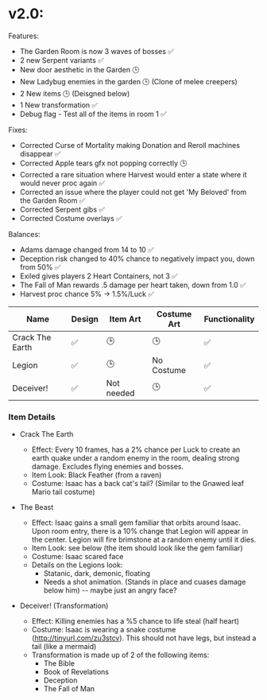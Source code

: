 # v2.0:

Features:
* The Garden Room is now 3 waves of bosses :white_check_mark: 
* 2 new Serpent variants :white_check_mark:
* New door aesthetic in the Garden :clock3:
* New Ladybug enemies in the garden :clock3: (Clone of melee creepers)
* 2 New items :clock3: (Deisgned below)
* 1 New transformation :white_check_mark:
* Debug flag - Test all of the items in room 1 :white_check_mark:
 
Fixes:
* Corrected Curse of Mortality making Donation and Reroll machines disappear :white_check_mark:
* Corrected Apple tears gfx not popping correctly :clock3:
* Corrected a rare situation where Harvest would enter a state where it would never proc again :white_check_mark:
* Corrected an issue where the player could not get 'My Beloved' from the Garden Room :white_check_mark:
* Corrected Serpent gibs :white_check_mark:
* Corrected Costume overlays :white_check_mark:

Balances:
* Adams damage changed from 14 to 10 :white_check_mark:
* Deception risk changed to 40% chance to negatively impact you, down from 50% :white_check_mark:
* Exiled gives players 2 Heart Containers, not 3 :white_check_mark:
* The Fall of Man rewards .5 damage per heart taken, down from 1.0 :white_check_mark:
* Harvest proc chance 5% -> 1.5%/Luck :white_check_mark:


|Name|Design|Item Art|Costume Art|Functionality|
|---|---|---|---|---|
|Crack The Earth|:white_check_mark:|:clock3:|:clock3:|:white_check_mark:|
|Legion|:white_check_mark:|:clock3:|No Costume|:white_check_mark:|
|Deceiver!|:white_check_mark:|Not needed|:clock3:|:white_check_mark:|


### Item Details
 * Crack The Earth
   * Effect: Every 10 frames, has a 2% chance per Luck to create an earth quake under a random enemy in the room, dealing strong damage. Excludes flying enemies and bosses.
   * Item Look: Black Feather (from a raven)
   * Costume: Isaac has a back cat's tail? (Similar to the Gnawed leaf Mario tail costume)

 * The Beast
   * Effect: Isaac gains a small gem familiar that orbits around Isaac. Upon room entry, there is a 10% change that Legion will appear in the center. Legion will fire brimstone at a random enemy until it dies.
   * Item Look: see below (the item should look like the gem familiar)
   * Costume: Isaac scared face
   * Details on the Legions look: 
     * Statanic, dark, demonic, floating
     * Needs a shot animation. (Stands in place and cuases damage below him) -- maybe just an angry face?

 * Deceiver! (Transformation)
   * Effect: Killing enemies has a %5 chance to life steal (half heart)
   * Costume: Isaac is wearing a snake costume (http://tinyurl.com/zu3stcv).  This should not have legs, but instead a tail (like a mermaid)
   * Transformation is made up of 2 of the following items:
     * The Bible
     * Book of Revelations
     * Deception
     * The Fall of Man
